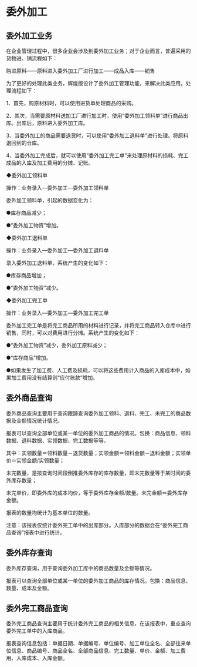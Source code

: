 # 委外加工<Badge text="辉煌系列" />
## 委外加工业务

在企业管理过程中，很多企业会涉及到委外加工业务；对于企业而言，普遍采用的货物进、销流程如下：

购进原料——原料进入委外加工厂进行加工——成品入库——销售

为了更好的处理此类业务，辉煌版设计了委外加工管理功能，来解决此类应用。处理流程如下：

1、首先，购原材料时，可以使用进货单处理商品的采购。

2、其次，当需要原材料送加工厂进行加工时，使用“委外加工领料单”进行商品出库。出库后，原料进入委外加工库。

3、当委外加工的商品需要退货时，可以使用“委外加工退料单”进行处理。将原料退回到的仓库。

4、当委外加工完成后，就可以使用“委外加工完工单”来处理原材料的损耗、完工成品的入库及加工费用的分摊、记账。

◆委外加工领料单

操作：业务录入—委外加工—委外加工领料单

委外加工领料单，引起的数据变化为：

●库存商品减少；

●“委外加工物资”增加。

◆委外加工退料单

操作：业务录入—委外加工—委外加工退料单

录入委外加工退料单，系统产生的变化如下：

●库存商品增加；

●“委外加工物资”减少。

◆委外加工完工单

操作：业务录入—委外加工—委外加工完工单

委外加工完工单是将完工商品所用的材料进行记录，并将完工商品转入仓库中进行销售，同时，可以对费用进行分摊。系统产生的变化如下：

●“委外加工物资”减少，委外加工原料减少；

●“库存商品”增加。

●如果发生了加工费、人工费及损耗，可以将这些费用计入商品的入库成本中，如果加工费用没有结算则“应付账款”增加。


## 委外商品查询

委外商品查询主要用于查询跟踪查询委外加工领料、退料、完工、未完工的商品数据及金额情况统计情况。

报表可以查询全部单位或某一单位的委外加工商品的情况。包换：商品信息、领料数据、退料数据、实领数据、完工数据等等。

其中：实领数量＝领料数量－退货数量；实领金额＝领料金额－退料金额；实领单价＝实领金额/实领数量；

未完数量，是按查询时间段倒推委外库存的库存数量，即未完数量等于某时间的委外库存数量；

未完单价，即委外库的成本均价，等于委外库存金额/数量。未完金额＝委外库存金额。

报表的数量均统计为基本单位的数量。

注意：该报表仅统计委外完工单中的出库部分。入库部分的数据会在“委外完工商品查询”报表中进行统计。


## 委外库存查询

委外库存查询，用于查询委外加工库中的商品数量及金额等情况。

报表可以查询全部单位或某一单位的委外加工商品的库存情况。包换：商品信息、数量、成本及金额。


## 委外完工商品查询

委外完工商品查询主要用于统计委外完工商品的相关信息，在该报表中，重点查询委外完工单中的入库商品。

报表查询信息包括：单据日期、单据编号、单位编号、加工单位全名、全部往来单位信息、商品编号、商品全名、全部商品信息、完工数量、单价、金额、加工费用、入库成本、入库金额。
